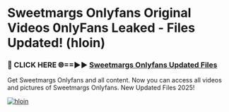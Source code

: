 # Sweetmargs Onlyfans Original Videos 0nlyFans Leaked - Files Updated! (hloin)

<h3>🔴 CLICK HERE 🌐==►► <a href="https://tinyurl.com/2wckxsce" rel="nofollow">Sweetmargs Onlyfans Updated Files</a></h3>

Get Sweetmargs Onlyfans and all content. Now you can access all videos and pictures of Sweetmargs Onlyfans. New Updated Files 2025!

[![hloin](https://i.imgur.com/AFduVYN.gif)](https://tinyurl.com/2wckxsce)
